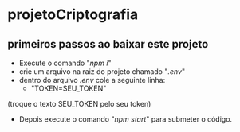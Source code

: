 # projetoCriptografia

## primeiros passos ao baixar este projeto
  
  - Execute o comando "*npm i*"
  - crie um arquivo na raiz do projeto chamado "*.env*"
  - dentro do arquivo *.env* cole a seguinte linha: 
    - "TOKEN=SEU_TOKEN"
    
 (troque o texto SEU_TOKEN pelo seu token)
 
 - Depois execute o comando "*npm start*" para submeter o código.
 
  
